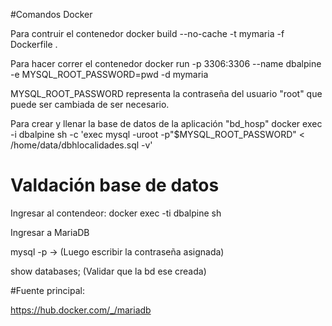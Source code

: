 #Comandos Docker

Para contruir el contenedor
docker build --no-cache -t mymaria -f Dockerfile .


Para hacer correr el contenedor
docker run -p 3306:3306  --name dbalpine -e MYSQL_ROOT_PASSWORD=pwd -d mymaria

MYSQL_ROOT_PASSWORD representa la contraseña del usuario "root" que puede ser cambiada de ser necesario.


Para crear y llenar la base de datos de la aplicación "bd_hosp"
docker exec -i dbalpine sh -c 'exec mysql -uroot -p"$MYSQL_ROOT_PASSWORD" < /home/data/dbhlocalidades.sql -v'

# Valdación base de datos

Ingresar al contendeor:
docker exec -ti dbalpine sh

Ingresar a MariaDB

mysql -p -> (Luego escribir la contraseña asignada)

show databases; (Validar que la bd ese creada)


#Fuente principal:

https://hub.docker.com/_/mariadb

